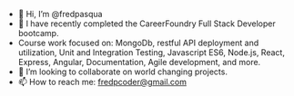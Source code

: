 - 👋 Hi, I’m @fredpasqua
- 🌱 I have recently completed the CareerFoundry Full Stack Developer bootcamp.
- Course work focused on: MongoDb, restful API deployment and utilization, Unit and Integration Testing, Javascript ES6, Node.js, React, Express, Angular, Documentation, Agile development, and more.
- 💞️ I’m looking to collaborate on world changing projects.
- 📫 How to reach me: fredpcoder@gmail.com

<!---
fredpasqua/fredpasqua is a ✨ special ✨ repository because its `README.md` (this file) appears on your GitHub profile.
You can click the Preview link to take a look at your changes.
--->
